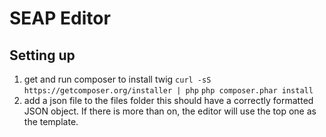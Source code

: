 # SEAP Editor

## Setting up

1. get and run composer to install twig
`curl -sS https://getcomposer.org/installer | php`
`php composer.phar install`
2. add a json file to the files folder this should have a correctly formatted JSON object. If there is more than on, the editor will use the top one as the template.
